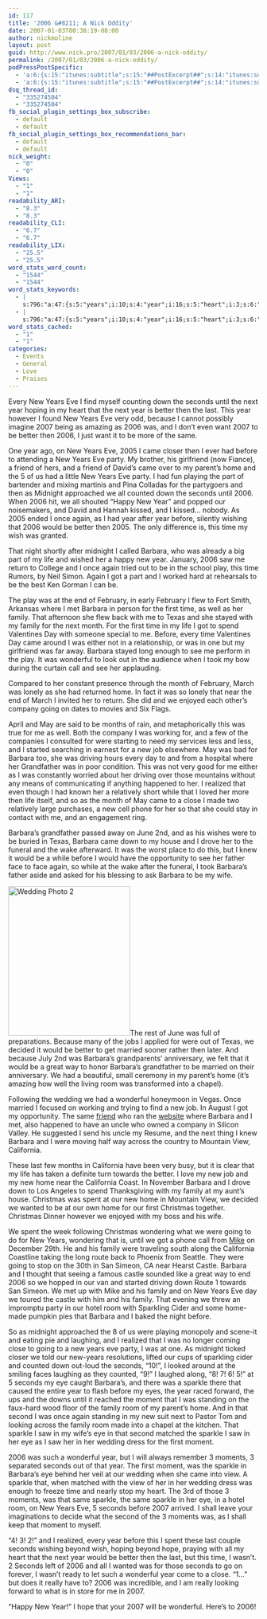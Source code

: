 ```yaml
---
id: 117
title: '2006 &#8211; A Nick Oddity'
date: 2007-01-03T00:38:19-08:00
author: nickmoline
layout: post
guid: http://www.nick.pro/2007/01/03/2006-a-nick-oddity/
permalink: /2007/01/03/2006-a-nick-oddity/
podPressPostSpecific:
  - 'a:6:{s:15:"itunes:subtitle";s:15:"##PostExcerpt##";s:14:"itunes:summary";s:15:"##PostExcerpt##";s:15:"itunes:keywords";s:17:"##WordPressCats##";s:13:"itunes:author";s:10:"##Global##";s:15:"itunes:explicit";s:7:"Default";s:12:"itunes:block";s:7:"Default";}'
  - 'a:6:{s:15:"itunes:subtitle";s:15:"##PostExcerpt##";s:14:"itunes:summary";s:15:"##PostExcerpt##";s:15:"itunes:keywords";s:17:"##WordPressCats##";s:13:"itunes:author";s:10:"##Global##";s:15:"itunes:explicit";s:7:"Default";s:12:"itunes:block";s:7:"Default";}'
dsq_thread_id:
  - "335274504"
  - "335274504"
fb_social_plugin_settings_box_subscribe:
  - default
  - default
fb_social_plugin_settings_box_recommendations_bar:
  - default
  - default
nick_weight:
  - "0"
  - "0"
Views:
  - "1"
  - "1"
readability_ARI:
  - "8.3"
  - "8.3"
readability_CLI:
  - "6.7"
  - "6.7"
readability_LIX:
  - "25.5"
  - "25.5"
word_stats_word_count:
  - "1544"
  - "1544"
word_stats_keywords:
  - |
    s:796:"a:47:{s:5:"years";i:10;s:4:"year";i:16;s:5:"heart";i:3;s:6:"better";i:6;s:7:"because";i:3;i:2007;i:5;i:2006;i:11;s:4:"same";i:4;i:2005;i:3;s:4:"came";i:6;s:5:"party";i:4;s:6:"friend";i:3;s:8:"parent's";i:3;s:4:"home";i:8;s:4:"part";i:3;s:8:"midnight";i:4;s:7:"counted";i:3;s:5:"happy";i:3;s:4:"time";i:7;s:7:"barbara";i:11;s:4:"life";i:4;s:4:"play";i:3;s:8:"february";i:3;s:4:"well";i:3;s:6:"family";i:8;s:5:"texas";i:3;s:5:"month";i:3;s:9:"wonderful";i:5;s:7:"company";i:3;s:5:"going";i:4;s:7:"driving";i:3;s:11:"grandfather";i:3;s:8:"realized";i:3;s:5:"close";i:3;s:4:"made";i:3;s:9:"barbara's";i:6;s:7:"married";i:3;s:4:"room";i:5;s:7:"wedding";i:4;s:4:"view";i:4;s:10:"california";i:4;s:9:"christmas";i:4;s:5:"spent";i:3;s:6:"castle";i:3;s:7:"sparkle";i:7;s:6:"moment";i:4;s:7:"moments";i:3;}";
  - |
    s:796:"a:47:{s:5:"years";i:10;s:4:"year";i:16;s:5:"heart";i:3;s:6:"better";i:6;s:7:"because";i:3;i:2007;i:5;i:2006;i:11;s:4:"same";i:4;i:2005;i:3;s:4:"came";i:6;s:5:"party";i:4;s:6:"friend";i:3;s:8:"parent's";i:3;s:4:"home";i:8;s:4:"part";i:3;s:8:"midnight";i:4;s:7:"counted";i:3;s:5:"happy";i:3;s:4:"time";i:7;s:7:"barbara";i:11;s:4:"life";i:4;s:4:"play";i:3;s:8:"february";i:3;s:4:"well";i:3;s:6:"family";i:8;s:5:"texas";i:3;s:5:"month";i:3;s:9:"wonderful";i:5;s:7:"company";i:3;s:5:"going";i:4;s:7:"driving";i:3;s:11:"grandfather";i:3;s:8:"realized";i:3;s:5:"close";i:3;s:4:"made";i:3;s:9:"barbara's";i:6;s:7:"married";i:3;s:4:"room";i:5;s:7:"wedding";i:4;s:4:"view";i:4;s:10:"california";i:4;s:9:"christmas";i:4;s:5:"spent";i:3;s:6:"castle";i:3;s:7:"sparkle";i:7;s:6:"moment";i:4;s:7:"moments";i:3;}";
word_stats_cached:
  - "1"
  - "1"
categories:
  - Events
  - General
  - Love
  - Praises
---
```

Every New Years Eve I find myself counting down the seconds until the next year hoping in my heart that the next year is better then the last. This year however I found New Years Eve very odd, because I cannot possibly imagine 2007 being as amazing as 2006 was, and I don&#8217;t even want 2007 to be better then 2006, I just want it to be more of the same.

<!--more-->One year ago, on New Years Eve, 2005 I came closer then I ever had before to attending a New Years Eve party. My brother, his girlfriend (now Fiance), a friend of hers, and a friend of David&#8217;s came over to my parent&#8217;s home and the 5 of us had a little New Years Eve party. I had fun playing the part of bartender and mixing martinis and Pina Colladas for the partygoers and then as Midnight approached we all counted down the seconds until 2006. When 2006 hit, we all shouted &#8220;Happy New Year&#8221; and popped our noisemakers, and David and Hannah kissed, and I kissed&#8230; nobody. As 2005 ended I once again, as I had year after year before, silently wishing that 2006 would be better then 2005. The only difference is, this time my wish was granted.

That night shortly after midnight I called Barbara, who was already a big part of my life and wished her a happy new year. January, 2006 saw me return to College and I once again tried out to be in the school play, this time Rumors, by Neil Simon. Again I got a part and I worked hard at rehearsals to be the best Ken Gorman I can be.

The play was at the end of February, in early February I flew to Fort Smith, Arkansas where I met Barbara in person for the first time, as well as her family. That afternoon she flew back with me to Texas and she stayed with my family for the next month. For the first time in my life I got to spend Valentines Day with someone special to me. Before, every time Valentines Day came around I was either not in a relationship, or was in one but my girlfriend was far away. Barbara stayed long enough to see me perform in the play. It was wonderful to look out in the audience when I took my bow during the curtain call and see her applauding.

Compared to her constant presence through the month of February, March was lonely as she had returned home. In fact it was so lonely that near the end of March I invited her to return. She did and we enjoyed each other&#8217;s company going on dates to movies and Six Flags.

April and May are said to be months of rain, and metaphorically this was true for me as well. Both the company I was working for, and a few of the companies I consulted for were starting to need my services less and less, and I started searching in earnest for a new job elsewhere. May was bad for Barbara too, she was driving hours every day to and from a hospital where her Grandfather was in poor condition. This was not very good for me either as I was constantly worried about her driving over those mountains without any means of communicating if anything happened to her. I realized that even though I had known her a relatively short while that I loved her more then life itself, and so as the month of May came to a close I made two relatively large purchases, a new cell phone for her so that she could stay in contact with me, and an engagement ring.

Barbara&#8217;s grandfather passed away on June 2nd, and as his wishes were to be buried in Texas, Barbara came down to my house and I drove her to the funeral and the wake afterward. It was the worst place to do this, but I knew it would be a while before I would have the opportunity to see her father face to face again, so while at the wake after the funeral, I took Barbara&#8217;s father aside and asked for his blessing to ask Barbara to be my wife.

[<img class="alignright size-medium wp-image-837" title="Wedding Photo 2" alt="Wedding Photo 2" src="https://i2.wp.com/www.nick.pro/wp-content/uploads/2007/01/141_6538339187_7847_n1-e1347661883855-245x300.jpg?resize=245%2C300&#038;ssl=1" width="245" height="300" data-recalc-dims="1" />](https://i0.wp.com/www.nick.pro/wp-content/uploads/2007/01/141_6538339187_7847_n1.jpg?ssl=1)The rest of June was full of preparations. Because many of the jobs I applied for were out of Texas, we decided it would be better to get married sooner rather then later. And because July 2nd was Barbara&#8217;s grandparents&#8217; anniversary, we felt that it would be a great way to honor Barbara&#8217;s grandfather to be married on their anniversary. We had a beautiful, small ceremony in my parent&#8217;s home (it&#8217;s amazing how well the living room was transformed into a chapel).

Following the wedding we had a wonderful honeymoon in Vegas. Once married I focused on working and trying to find a new job. In August I got my opportunity. The same [friend](http://danilo.ariadoss.com/) who ran the [website](http://www.hogwartslive.com/) where Barbara and I met, also happened to have an uncle who owned a company in Silicon Valley. He suggested I send his uncle my Resume, and the next thing I knew Barbara and I were moving half way across the country to Mountain View, California.

These last few months in California have been very busy, but it is clear that my life has taken a definite turn towards the better. I love my new job and my new home near the California Coast. In November Barbara and I drove down to Los Angeles to spend Thanksgiving with my family at my aunt&#8217;s house. Christmas was spent at our new home in Mountain View, we decided we wanted to be at our own home for our first Christmas together. Christmas Dinner however we enjoyed with my boss and his wife.

We spent the week following Christmas wondering what we were going to do for New Years, wondering that is, until we got a phone call from [Mike](http://www.goosite.net/) on December 29th. He and his family were traveling south along the California Coastline taking the long route back to Phoenix from Seattle. They were going to stop on the 30th in San Simeon, CA near Hearst Castle. Barbara and I thought that seeing a famous castle sounded like a great way to end 2006 so we hopped in our van and started driving down Route 1 towards San Simeon. We met up with Mike and his family and on New Years Eve day we toured the castle with him and his family. That evening we threw an impromptu party in our hotel room with Sparkling Cider and some home-made pumpkin pies that Barbara and I baked the night before.

So as midnight approached the 8 of us were playing monopoly and scene-it and eating pie and laughing, and I realized that I was no longer coming close to going to a new years eve party, I was at one. As midnight ticked closer we told our new-years resolutions, lifted our cups of sparkling cider and counted down out-loud the seconds, &#8220;10!&#8221;, I looked around at the smiling faces laughing as they counted, &#8220;9!&#8221; I laughed along, &#8220;8! 7! 6! 5!&#8221; at 5 seconds my eye caught Barbara&#8217;s, and there was a sparkle there that caused the entire year to flash before my eyes, the year raced forward, the ups and the downs until it reached the moment that I was standing on the faux-hard wood floor of the family room of my parent&#8217;s home. And in that second I was once again standing in my new suit next to Pastor Tom and looking across the family room made into a chapel at the kitchen. That sparkle I saw in my wife&#8217;s eye in that second matched the sparkle I saw in her eye as I saw her in her wedding dress for the first moment.

2006 was such a wonderful year, but I will always remember 3 moments, 3 separated seconds out of that year. The first moment, was the sparkle in Barbara&#8217;s eye behind her veil at our wedding when she came into view. A sparkle that, when matched with the view of her in her wedding dress was enough to freeze time and nearly stop my heart. The 3rd of those 3 moments, was that same sparkle, the same sparkle in her eye, in a hotel room, on New Years Eve, 5 seconds before 2007 arrived. I shall leave your imaginations to decide what the second of the 3 moments was, as I shall keep that moment to myself.

&#8220;4! 3! 2!&#8221; and I realized, every year before this I spent these last couple seconds wishing beyond wish, hoping beyond hope, praying with all my heart that the next year would be better then the last, but this time, I wasn&#8217;t. 2 Seconds left of 2006 and all I wanted was for those seconds to go on forever, I wasn&#8217;t ready to let such a wonderful year come to a close. &#8220;1&#8230;&#8221; but does it really have to? 2006 was incredible, and I am really looking forward to what is in store for me in 2007.

&#8220;Happy New Year!&#8221; I hope that your 2007 will be wonderful. Here&#8217;s to 2006!